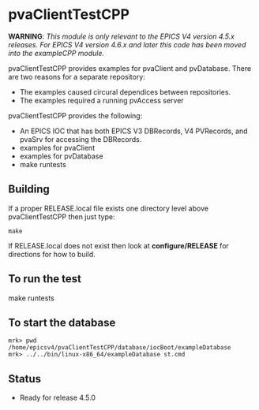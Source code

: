 pvaClientTestCPP
============

**WARNING**: _This module is only relevant to the EPICS V4 version 4.5.x releases.
For EPICS V4 version 4.6.x and later this code has been moved into the exampleCPP module._

pvaClientTestCPP provides examples for pvaClient and pvDatabase.
There are two reasons for a separate repository:

* The examples caused circural dependices between repositories.
* The examples required a running pvAccess server

pvaClientTestCPP provides the following:

* An EPICS IOC that has both EPICS V3 DBRecords, V4 PVRecords, and pvaSrv for accessing the DBRecords.
* examples for pvaClient
* examples for pvDatabase
* make runtests


Building
--------

If a proper RELEASE.local file exists one directory level above pvaClientTestCPP
then just type:

    make

If RELEASE.local does not exist then look at <b>configure/RELEASE</b>
for directions for how to build.

To run the test
---------------

make runtests

To start the database
------------

    mrk> pwd
    /home/epicsv4/pvaClientTestCPP/database/iocBoot/exampleDatabase
    mrk> ../../bin/linux-x86_64/exampleDatabase st.cmd 

Status
------

* Ready for release 4.5.0


